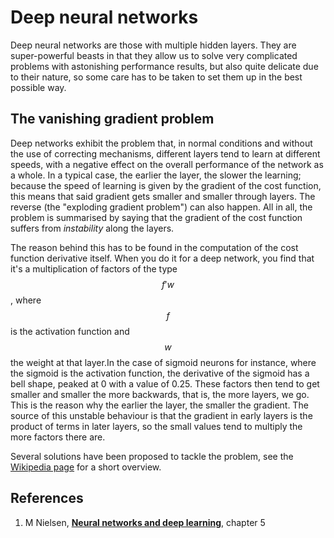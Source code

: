 # Deep neural networks

Deep neural networks are those with multiple hidden layers. They are super-powerful beasts in that they allow us to solve very complicated problems with astonishing performance results, but also quite delicate due to their nature, so some care has to be taken to set them up in the best possible way.

## The vanishing gradient problem

Deep networks exhibit the problem that, in normal conditions and without the use of correcting mechanisms, different layers tend to learn at different speeds, with a negative effect on the overall performance of the network as a whole. In a typical case, the earlier the layer, the slower the learning; because the speed of learning is given by the gradient of the cost function, this means that said gradient gets smaller and smaller through layers. The reverse \(the "exploding gradient problem"\) can also happen. All in all, the problem is summarised by saying that the gradient of the cost function suffers from _instability_ along the layers.

The reason behind this has to be found in the computation of the cost function derivative itself. When you do it for a deep network, you find that it's a multiplication of factors of the type$$f'w$$, where$$f$$ is the activation function and$$w$$the weight at that layer.In the case of sigmoid neurons for instance, where the sigmoid is the activation function, the derivative of the sigmoid has a bell shape, peaked at 0 with a value of 0.25. These factors then tend to get smaller and smaller the more backwards, that is, the more layers, we go. This is the reason why the earlier the layer, the smaller the gradient. The source of this unstable behaviour is that the gradient in early layers is the product of terms in later layers, so the small values tend to multiply the more factors there are.

Several solutions have been proposed to tackle the problem, see the [Wikipedia page](https://en.wikipedia.org/wiki/Vanishing_gradient_problem#Solutions) for a short overview.

## References

1.  M Nielsen, [**Neural networks and deep learning**](http://neuralnetworksanddeeplearning.com/chap5.html), chapter 5

